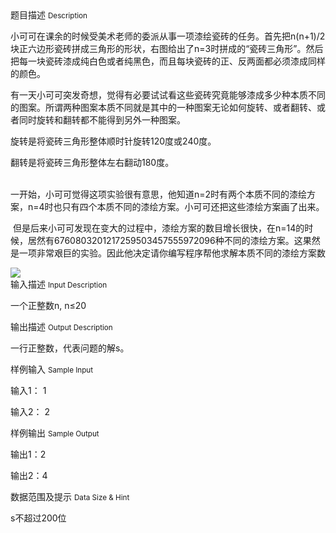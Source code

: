 <div class="panel panel-default">
<div class="area-title">
<span>
题目描述
<small>Description</small>
</span></div>
<div class="panel-body">

<p>小可可在课余的时候受美术老师的委派从事一项漆绘瓷砖的任务。首先把n(n+1)/2块正六边形瓷砖拼成三角形的形状，右图给出了n=3时拼成的“瓷砖三角形”。然后把每一块瓷砖漆成纯白色或者纯黑色，而且每块瓷砖的正、反两面都必须漆成同样的颜色。 </p>
<p>有一天小可可突发奇想，觉得有必要试试看这些瓷砖究竟能够漆成多少种本质不同的图案。所谓两种图案本质不同就是其中的一种图案无论如何旋转、或者翻转、或者同时旋转和翻转都不能得到另外一种图案。</p>
<p>旋转是将瓷砖三角形整体顺时针旋转120度或240度。</p>
<p>翻转是将瓷砖三角形整体左右翻动180度。</p>
<p><br>一开始，小可可觉得这项实验很有意思，他知道n=2时有两个本质不同的漆绘方案，n=4时也只有四个本质不同的漆绘方案。小可可还把这些漆绘方案画了出来。</p>
<p> 但是后来小可可发现在变大的过程中，漆绘方案的数目增长很快，在n=14的时候，居然有6760803201217259503457555972096种不同的漆绘方案。这果然是一项非常艰巨的实验。因此他决定请你编写程序帮他求解本质不同的漆绘方案数</p>

<img src="/source/codevs/codevs-2926/img/aHR0cDovL3d3dy5qb3lvaS5jbi9wcm9ibGVtL2NvZGV2cy0yOTI2L2h0dHA6Ly9jb2RldnMuY24vbWVkaWEvaW1hZ2UvcHJvYmxlbS8yOTI2LmpwZw==.jpg" style="max-width:700px">

</div>
</div>

<div class="panel panel-default">
<div class="area-title">
<span>
输入描述
<small>Input Description</small>
</span></div>
<div class="panel-body">
<p>一个正整数n, n≤20</p>

</div>
</div>
<div  class="panel panel-default">
<div class="area-title">
<span>
输出描述
<small>Output Description</small>
</span></div>
<div class="panel-body">

<p>一行正整数，代表问题的解s。</p>

</div>
</div>


<div class="panel panel-default">
<div class="area-title">
<span>
样例输入
<small>Sample Input</small>
</span></div>
<div class="panel-body">
<p>输入1： 1</p>
<p>输入2： 2</p>

</div>
</div>

<div class="panel panel-default">
<div class="area-title">
<span>
样例输出
<small>Sample Output</small>
</span></div>
<div class="panel-body">
<p>输出1：2</p>
<p>输出2：4</p>

</div>
</div>

<div class="panel panel-default">
<div class="area-title">
<span>
数据范围及提示
<small>Data Size & Hint</small>
</span></div>
<div class="panel-body">
<p>s不超过200位</p>
</div>
</div>
